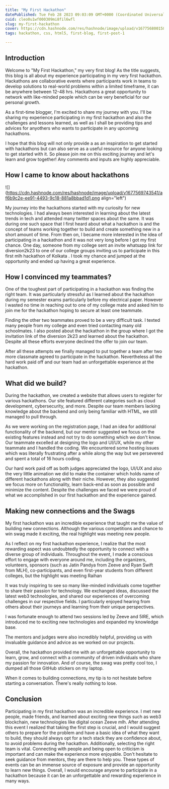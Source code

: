 ```yaml
---
title: "My First Hackathon"
datePublished: Tue Feb 28 2023 09:03:09 GMT+0000 (Coordinated Universal Time)
cuid: cleo0u1wf000309mi8fil6wfl
slug: my-first-hackathon
cover: https://cdn.hashnode.com/res/hashnode/image/upload/v1677568001581/b9805696-5007-4464-8fa8-fb225e21d8ee.png
tags: hackathon, css, html5, first-blog, first-post-1

---
```


## Introduction

Welcome to "My First Hackathon," my very first blog! As the title suggests, this blog is all about my experience participating in my very first hackathon. Hackathons are collaborative events where participants work in teams to develop solutions to real-world problems within a limited timeframe, it can be anywhere between 12-48 hrs. Hackathons a great opportunity to network with like-minded people which can be very beneficial for our personal growth.

As a first-time blogger, I'm excited to share my journey with you. I'll be sharing my experience participating in my first hackathon and also the challenges and lessons learned, as well as I shall be providing tips and advices for anyothers who wants to participate in any upcoming hackathons.

I hope that this blog will not only provide a as an inspiration to get started with hackathons but can also serve as a useful resource for anyone looking to get started with it. So please join me on this exciting journey and let's learn and grow together! Any comments and inputs are highly appreciable.

## How I came to know about hackathons

![](https://cdn.hashnode.com/res/hashnode/image/upload/v1677569743541/af6b9c2e-ee91-4493-9c18-881a8bbad1d1.png align="left")

My journey into the hackathons started with my curiosity for new technologies. I had always been interested in learning about the latest trends in tech and attended many twitter spaces about the same. It was during one such space that I first heard about what a hackathon is and the concept of teams working together to build and create something new in a short amount of time. From then on, I became more interested in the idea of participating in a hackathon and it was not very long before I got my first chance. One day, someone from my college sent an invite whatsapp link for diversion2k23 to one of our college groups inviting us to participate in this first mlh hackathon of Kolkata . I took my chance and jumped at the opportunity and ended up having a great experience.

## How I convinced my teammates?

One of the toughest part of participating in a hackathon was finding the right team. It was particularly stressful as I learned about the hackathon during my semester exams particularly before my electrical paper. However I wasted no time in reaching out to one of my college mate and asked him to join me for the hackathon hoping to secure at least one teammate.

Finding the other two teammates proved to be a very difficult task. I texted many people from my college and even tried contacting many old schoolmates. I also posted about the hackathon in the group where I got the invitation link of the diversion 2k23 and learned about the hackathon. Despite all these efforts everyone declined the offer to join our team.

After all these attempts we finally managed to put together a team after two more classmate agreed to participate in the hackathon. Nevertheless all the hard work paid off and our team had an unforgettable experience at the hackathon.

## What did we build?

During the hackathon, we created a website that allows users to register for various hackathons. Our site featured different categories such as cloud development, cybersecurity, and more. Despite our team members lacking knowledge about the backend and only being familiar with HTML, we still managed to pull through.

As we were working on the registration page, I had an idea for additional functionality of the backend, but our mentor suggested we focus on the existing features instead and not try to do something which we don't know. Our teammate excelled at designing the logo and UI/UX, while my other teammate and I handled the coding. We encountered some hosting issues which was literally frustrating after a while along the way but we persevered and spent a total of 16 hours coding.

Our hard work paid off as both judges appreciated the logo, UI/UX and also the very little animation we did to make the container which holds name of different hackathons along with their niche. However, they also suggested we focus more on functionality, learn back-end as soon as possible and minimize the content. Despite the challenges we faced we were proud of what we accomplished in our first hackathon and the experience gained.

## Making new connections and the Swags

My first hackathon was an incredible experience that taught me the value of building new connections. Although the various competitions and chance to win swag made it exciting, the real highlight was meeting new people.

As I reflect on my first hackathon experience, I realize that the most rewarding aspect was undoubtedly the opportunity to connect with a diverse group of individuals. Throughout the event, I made a conscious effort to engage with everyone around me, including the organizers, volunteers, sponsors (such as Jatin Pandya from Zeeve and Ryan Swift from MLH), co-participants, and even first-year students from different colleges, but the highlight was meeting Raihan

It was truly inspiring to see so many like-minded individuals come together to share their passion for technology. We exchanged ideas, discussed the latest web3 technologies, and shared our experiences of overcoming challenges in our respective fields. I particularly enjoyed hearing from others about their journeys and learning from their unique perspectives.

I was fortunate enough to attend two sessions led by Zeeve and 5IRE, which introduced me to exciting new technologies and expanded my knowledge base.

The mentors and judges were also incredibly helpful, providing us with invaluable guidance and advice as we worked on our projects.

Overall, the hackathon provided me with an unforgettable opportunity to learn, grow, and connect with a community of driven individuals who share my passion for innovation. And of course, the swag was pretty cool too, I dumped all those GitHub stickers on my laptop.

When it comes to building connections, my tip is to not hesitate before starting a conversation. There's really nothing to lose.

## Conclusion

Participating in my first hackathon was an incredible experience. I met new people, made friends, and learned about exciting new things such as web3 blockchain, new technologies like digital ocean Zeeve mlh. After attending this event I realized that taking the first step is crucial, and I would suggest others to prepare for the problem and have a basic idea of what they want to build, they should always opt for a tech stack they are confidence about, to avoid problems during the hackathon. Additionally, selecting the right team is vital. Connecting with people and being open to criticism is important and can make the experience more enjoyable. Don't hesitate to seek guidance from mentors, they are there to help you. These types of events can be an immense source of exposure and provide an opportunity to learn new things. Overall, I would encourage anyone to participate in a hackathon because it can be an unforgettable and rewarding experience in many ways.
